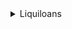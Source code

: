 
<details>
<summary>Liquiloans</summary>

#### Meta Tags
`meta tags` are HTML tags used to provide additional information about a page to search engines and other clients. Clients process the meta tags and ignore those they don't support. meta tags are added to the <head> section of your HTML page and generally look like this
```
<!DOCTYPE html>
  <html>
  <head>
    <meta charset="utf-8">
    <meta name="description" content="Author: A.N. Author, Illustrator: P. Picture, Category: Books, Price:  £9.24, Length: 784 pages">
    <meta name="google-site-verification" content="+nxGUDJ4QpAZ5l9Bsjdi102tLVC21AIh5d1Nl23908vVuFHs34=">
    <title>Example Books - high-quality used books for children</title>
    <meta name="robots" content="noindex,nofollow">
  </head>
</html>
```
#### Difference between HTML and HTML5
| Feature/Aspect                       | HTML                                  | HTML5                              |
|--------------------------------------|---------------------------------------|------------------------------------|
| **Doctype Declaration**              | `<!DOCTYPE HTML PUBLIC "-//W3C//DTD HTML 4.01//EN" "http://www.w3.org/TR/html4/strict.dtd">` | `<!DOCTYPE html>`                  |
| **Character Encoding**               | `<meta http-equiv="Content-Type" content="text/html; charset=UTF-8">` | `<meta charset="UTF-8">`           |
| **New Elements**                     | Not available                         | `<article>`, `<section>`, `<nav>`, `<header>`, `<footer>`, `<figure>`, `<figcaption>`, `<aside>`, `<mark>`, `<time>` |
| **Multimedia Support**               | Uses `<object>`, `<embed>`, `<param>` | Native support with `<audio>`, `<video>` |
| **Graphics and Visual Content**      | Uses plugins like Flash               | `<canvas>`, `<svg>`                 |
| **Form Enhancements**                | Basic form elements like `<input>`, `<textarea>`, `<button>` | New input types (`email`, `date`, `url`, etc.), new attributes (`placeholder`, `autofocus`), and new elements (`<datalist>`, `<keygen>`, `<output>`) |
| **APIs and New Capabilities**        | Limited to external libraries and plugins | Integrated APIs like Geolocation, Web Storage, Web Workers, Web Sockets |
| **Deprecated Elements and Attributes** | `<font>`, `<center>`, `<big>`, `<basefont>`, `<applet>`, `<isindex>`, etc. | These elements are obsolete and should not be used |
| **Semantic Structure**               | Generic structure using `<div>` and `<span>` | Semantic elements for better structure and readability |
| **Drag and Drop**                    | Not available                         | Native drag and drop support       |
| **Local Storage**                    | Cookies                               | Web Storage API (`localStorage`, `sessionStorage`) |
| **Error Handling**                   | Traditional, less descriptive         | Improved, more descriptive error handling |

#### Flexbox and grid
**Flexbox**: The CSS Flexbox offers a one-dimensional layout. It is helpful in allocating and aligning the space among items in a container (made of grids). It works with all kinds of display devices and screen sizes.
![image](https://github.com/dhananjaya-poojari/Interview-preparation/assets/77887564/0888ac17-b4eb-4380-b048-0dfa3711917d)

**Grid**:CSS Grid Layout, is a two-dimensional grid-based layout system with rows and columns, making it easier to design web pages without having to use floats and positioning. Like tables, grid layout allow us to align elements into columns and rows.
![image](https://github.com/dhananjaya-poojari/Interview-preparation/assets/77887564/a73a25ec-8a18-469c-a43e-9303ed8542e5)

> https://www.geeksforgeeks.org/comparison-between-css-grid-css-flexbox/
#### Promise.race()
The Promise.race() static method takes an iterable of promises as input and returns a single Promise. This returned promise settles with the eventual state of the first promise that settles.
```
const promise1 = new Promise((resolve, reject) => {
  setTimeout(resolve, 500, 'one');
});

const promise2 = new Promise((resolve, reject) => {
  setTimeout(resolve, 100, 'two');
});

Promise.race([promise1, promise2]).then((value) => {
  console.log(value);
  // Both resolve, but promise2 is faster
});
// Expected output: "two"
```
> https://developer.mozilla.org/en-US/docs/Web/JavaScript/Reference/Global_Objects/Promise/race
#### Differences Between Session Storage, Local Storage, and Cookie Storage
| Feature                 | Session Storage                     | Local Storage                       | Cookie Storage                      |
|-------------------------|-------------------------------------|-------------------------------------|-------------------------------------|
| **Scope**               | Per window or tab                   | Across all windows and tabs         | Sent to server with every request   |
| **Lifetime**            | Until the tab/window is closed      | Persistent until manually deleted   | Can be set to expire at a specific time |
| **Capacity**            | ~5-10MB                             | ~5-10MB                             | ~4KB                                |
| **Accessibility**       | Window/tab that created it          | Any window/tab from the same origin | Any window/tab from the same origin |
| **Storage Location**    | Client-side                         | Client-side                         | Client-side                         |
| **Use Cases**           | Temporary data (e.g., session data) | Persistent data (e.g., user settings) | Small data (e.g., user authentication) |
| **Data Format**         | Strings only                        | Strings only                        | Strings only                        |
| **Security**            | Accessible via JavaScript           | Accessible via JavaScript           | Accessible via JavaScript and sent to server |
| **Communication**       | Not sent to server                  | Not sent to server                  | Sent to server with each HTTP request |

#### Object.freeze()
The `Object.freeze()` static method freezes an object. Freezing an object prevents extensions and makes existing properties non-writable and non-configurable. A frozen object can no longer be changed: new properties cannot be added, existing properties cannot be removed, their enumerability, configurability, writability, or value cannot be changed, and the object's prototype cannot be re-assigned. freeze() returns the same object that was passed in.
```
const obj = {
  prop: 42,
};

Object.freeze(obj);

obj.prop = 33;
// Throws an error in strict mode

console.log(obj.prop);
// Expected output: 42
```
#### Virtual List in React
A virtual list is a technique used to efficiently render large lists by only displaying a small portion of the items (the visible ones) and dynamically loading more items as the user scrolls. This reduces the number of DOM elements rendered at any one time, improving performance and responsiveness.

> https://www.npmjs.com/package/react-window
</details>
